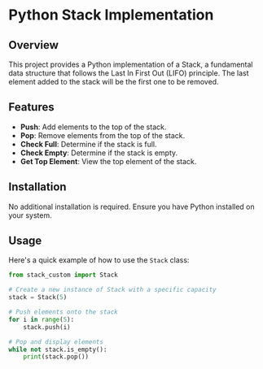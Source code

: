 
# Python Stack Implementation

## Overview

This project provides a Python implementation of a Stack, a fundamental data structure that follows the Last In First Out (LIFO) principle. The last element added to the stack will be the first one to be removed.

## Features

- **Push**: Add elements to the top of the stack.
- **Pop**: Remove elements from the top of the stack.
- **Check Full**: Determine if the stack is full.
- **Check Empty**: Determine if the stack is empty.
- **Get Top Element**: View the top element of the stack.

## Installation

No additional installation is required. Ensure you have Python installed on your system.

## Usage

Here's a quick example of how to use the `Stack` class:

```python
from stack_custom import Stack

# Create a new instance of Stack with a specific capacity
stack = Stack(5)

# Push elements onto the stack
for i in range(5):
    stack.push(i)

# Pop and display elements
while not stack.is_empty():
    print(stack.pop())
